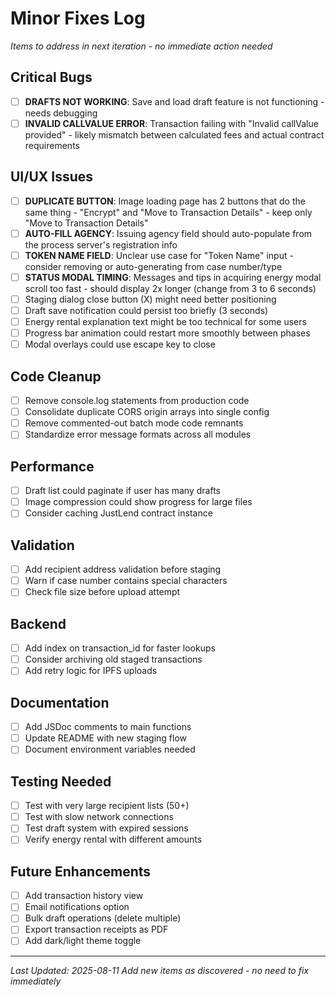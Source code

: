 # Minor Fixes Log
*Items to address in next iteration - no immediate action needed*

## Critical Bugs
- [ ] **DRAFTS NOT WORKING**: Save and load draft feature is not functioning - needs debugging
- [ ] **INVALID CALLVALUE ERROR**: Transaction failing with "Invalid callValue provided" - likely mismatch between calculated fees and actual contract requirements

## UI/UX Issues
- [ ] **DUPLICATE BUTTON**: Image loading page has 2 buttons that do the same thing - "Encrypt" and "Move to Transaction Details" - keep only "Move to Transaction Details"
- [ ] **AUTO-FILL AGENCY**: Issuing agency field should auto-populate from the process server's registration info
- [ ] **TOKEN NAME FIELD**: Unclear use case for "Token Name" input - consider removing or auto-generating from case number/type
- [ ] **STATUS MODAL TIMING**: Messages and tips in acquiring energy modal scroll too fast - should display 2x longer (change from 3 to 6 seconds)
- [ ] Staging dialog close button (X) might need better positioning
- [ ] Draft save notification could persist too briefly (3 seconds)
- [ ] Energy rental explanation text might be too technical for some users
- [ ] Progress bar animation could restart more smoothly between phases
- [ ] Modal overlays could use escape key to close

## Code Cleanup
- [ ] Remove console.log statements from production code
- [ ] Consolidate duplicate CORS origin arrays into single config
- [ ] Remove commented-out batch mode code remnants
- [ ] Standardize error message formats across all modules

## Performance
- [ ] Draft list could paginate if user has many drafts
- [ ] Image compression could show progress for large files
- [ ] Consider caching JustLend contract instance

## Validation
- [ ] Add recipient address validation before staging
- [ ] Warn if case number contains special characters
- [ ] Check file size before upload attempt

## Backend
- [ ] Add index on transaction_id for faster lookups
- [ ] Consider archiving old staged transactions
- [ ] Add retry logic for IPFS uploads

## Documentation
- [ ] Add JSDoc comments to main functions
- [ ] Update README with new staging flow
- [ ] Document environment variables needed

## Testing Needed
- [ ] Test with very large recipient lists (50+)
- [ ] Test with slow network connections
- [ ] Test draft system with expired sessions
- [ ] Verify energy rental with different amounts

## Future Enhancements
- [ ] Add transaction history view
- [ ] Email notifications option
- [ ] Bulk draft operations (delete multiple)
- [ ] Export transaction receipts as PDF
- [ ] Add dark/light theme toggle

---
*Last Updated: 2025-08-11*
*Add new items as discovered - no need to fix immediately*